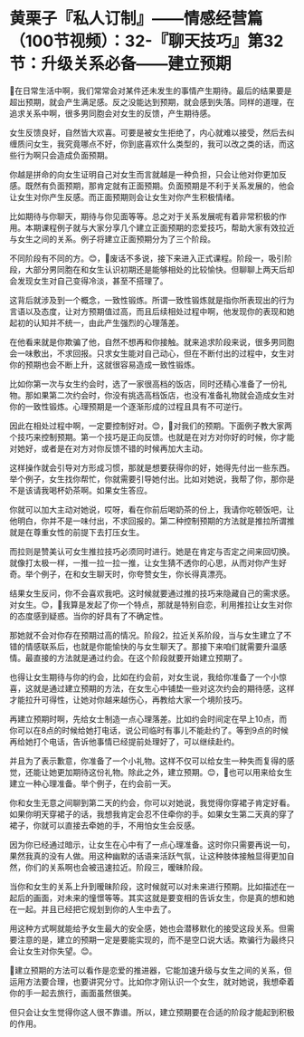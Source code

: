 # 黄栗子『私人订制』——情感经营篇（100节视频）：32-『聊天技巧』第32节：升级关系必备——建立预期

🎼在日常生活中啊，我们常常会对某件还未发生的事情产生期待。最后的结果要是超出预期，就会产生满足感。反之没能达到预期，就会感到失落。同样的道理，在追求关系中啊，很多男同胞会对女生的反馈，产生期待感。

女生反馈良好，自然皆大欢喜。可要是被女生拒绝了，内心就难以接受，然后去纠缠质问女生，我究竟哪点不好，你到底喜欢什么类型的，我可以改之类的话，而这些行为啊只会造成负面预期。

你越是拼命的向女生证明自己对女生而言就越是一种负担，只会让他对你更加反感。既然有负面预期，那肯定就有正面预期。负面预期是不利于关系发展的，他会让女生对你产生反感。而正面预期则会让女生对你产生积极情绪。

比如期待与你聊天，期待与你见面等等。总之对于关系发展呢有着非常积极的作用。本期课程例子就与大家分享几个建立正面预期的恋爱技巧，帮助大家有效拉近与女生之间的关系。例子将建立正面预期分为了三个阶段。

不同阶段有不同的方。😊，🎼废话不多说，接下来进入正式课程。阶段一，吸引阶段，大部分男同胞在和女生认识初期还是能够相处的比较愉快。但聊聊上两天后却会发现女生对自己变得冷淡，甚至不搭理了。

这背后就涉及到一个概念，一致性锻炼。所谓一致性锻炼就是指你所表现出的行为言语以及态度，让对方预期值过高，而且后续相处过程中啊，他发现你的表现和她起初的认知并不统一，由此产生强烈的心理落差。

在他看来就是你欺骗了他，自然不想再和你接触。就来追求阶段来说，很多男同胞会一味敷出，不求回报。只求女生能对自己动心，但在不断付出的过程中，女生对你的预期也会不断上升，这就很容易造成一致性锻炼。

比如你第一次与女生约会时，选了一家很高档的饭店，同时还精心准备了一份礼物。那如果第二次约会时，你没有挑选高档饭店，也没有准备礼物就会造成女生对你的一致性锻炼。心理预期是一个逐渐形成的过程且具有不可逆行。

因此在相处过程中啊，一定要控制好对。😊，🎼对我们的预期。下面例子教大家两个技巧来控制预期。第一个技巧是正向反馈。也就是在对方对你好的时候，你才能对她好，或者是在对方对你反馈不错的时候再加大主动。

这样操作就会引导对方形成习惯，那就是想要获得你的好，她得先付出一些东西。举个例子，女生找你帮忙，你就需要引导她付出。比如对她说，我帮了你，那你是不是该请我喝杯奶茶啊。如果女生答应。

你就可以加大主动对她说，哎呀，看在你前后喝奶茶的份上，我请你吃顿饭吧，让他明白，你并不是一味付出，不求回报的。第二种控制预期的方法就是推拉所谓推就是在尊重女性的前提下去打压女生。

而拉则是赞美认可女生推拉技巧必须同时进行。她是在肯定与否定之间来回切换。就像打太极一样，一推一拉一拉一推，让女生猜不透你的心思，从而对你产生好奇。举个例子，在和女生聊天时，你夸赞女生，你长得真漂亮。

结果女生反问，你不会喜欢我吧。这时候就要通过推的技巧来隐藏自己的需求感。对女生。😊，🎼我算是发起了你一个特点，那就是特别自恋，利用推拉让女生对你的态度感到疑惑。当你的好具有了不确定性。

那她就不会对你存在预期过高的情况。阶段2，拉近关系阶段，当与女生建立了不错的情感联系后，也就是你能愉快的与女生聊天了。那接下来咱们就需要升温感情。最直接的方法就是通过约会。在这个阶段就要开始建立预期了。

也得让女生期待与你的约会，比如在约会前，对女生说，我给你准备了一个小惊喜，这就是通过建立预期的方法，在女生心中铺垫一些对这次约会的期待感，这样才能拉升可得性，让她对你越来越伤心，再教给大家一个境阶技巧。

再建立预期时啊，先给女士制造一点心理落差。比如约会时间定在早上10点，而你可以在8点的时候给她打电话，说公司临时有事儿不能赴约了。等到9点的时候再给她打个电话，告诉他事情已经提前处理好了，可以继续赴约。

并且为了表示歉意，你准备了一个小礼物。这样不仅可以给女生一种失而复得的感觉，还能让她更加期待这份礼物。除此之外，建立预期。😊，🎼也可以用来给女生建立一种心理准备。举个例子，在约会前一天。

你和女生无意之间聊到第二天的约会，你可以对她说，我觉得你穿裙子肯定好看。如果你明天穿裙子的话，我想我肯定会忍不住牵你的手。如果女生第二天真的穿了裙子，你就可以直接去牵她的手，不用怕女生会反感。

因为你已经通过暗示，让女生在心中有了一点心理准备。这时你只需要再说一句，果然我真的没有人做。用这种幽默的话语来活跃气氛，让这种肢体接触显得更加自然，你们的关系啊也会被迅速拉近。阶段三，暧昧阶段。

当你和女生的关系上升到暧昧阶段，这时候就可以对未来进行预期。比如描述在一起后的画面，对未来的憧憬等等。其实这就是要变相的告诉女生，你是真的想和她在一起。并且已经把它规划到你的人生中去了。

用这种方式啊就能给予女生最大的安全感，她也会潜移默化的接受这段关系。但需要注意的是，建立的预期一定是要能实现的，而不是空口说大话。欺骗行为最终只会让女生对你失望。😊。

🎼建立预期的方法可以看作是恋爱的推进器，它能加速升级与女生之间的关系，但运用方法要合理，也要讲究分寸。比如你才刚认识一个女生，就对她说，我想牵着你的手一起去旅行，画面虽然很美。

但只会让女生觉得你这人很不靠谱。所以，建立预期要在合适的阶段才能起到积极的作用。
